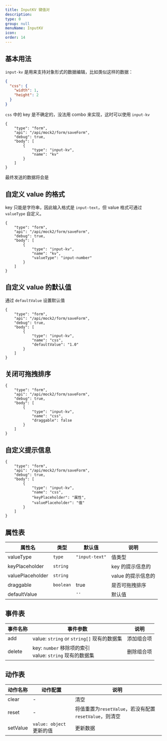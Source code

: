 ```yaml
---
title: InputKV 键值对
description:
type: 0
group: null
menuName: InputKV
icon:
order: 14
---
```


## 基本用法

`input-kv` 是用来支持对象形式的数据编辑，比如类似这样的数据：

```json
{
  "css": {
    "width": 1,
    "height": 2
  }
}
```

`css` 中的 key 是不确定的，没法用 combo 来实现，这时可以使用 `input-kv`

```schema: scope="body"
{
    "type": "form",
    "api": "/api/mock2/form/saveForm",
    "debug": true,
    "body": [
        {
            "type": "input-kv",
            "name": "kv"
        }
    ]
}
```

最终发送的数据将会是

## 自定义 value 的格式

key 只能是字符串，因此输入格式是 `input-text`，但 value 格式可通过 `valueType` 自定义。

```schema: scope="body"
{
    "type": "form",
    "api": "/api/mock2/form/saveForm",
    "debug": true,
    "body": [
        {
            "type": "input-kv",
            "name": "kv",
            "valueType": "input-number"
        }
    ]
}
```

## 自定义 value 的默认值

通过 `defaultValue` 设置默认值

```schema: scope="body"
{
    "type": "form",
    "api": "/api/mock2/form/saveForm",
    "debug": true,
    "body": [
        {
            "type": "input-kv",
            "name": "css",
            "defaultValue": "1.0"
        }
    ]
}
```

## 关闭可拖拽排序

```schema: scope="body"
{
    "type": "form",
    "api": "/api/mock2/form/saveForm",
    "debug": true,
    "body": [
        {
            "type": "input-kv",
            "name": "css",
            "draggable": false
        }
    ]
}
```

## 自定义提示信息

```schema: scope="body"
{
    "type": "form",
    "api": "/api/mock2/form/saveForm",
    "debug": true,
    "body": [
        {
            "type": "input-kv",
            "name": "css",
            "keyPlaceholder": "属性",
            "valuePlaceholder": "值"
        }
    ]
}
```

## 属性表

| 属性名           | 类型      | 默认值         | 说明               |
| ---------------- | --------- | -------------- | ------------------ |
| valueType        | `type`    | `"input-text"` | 值类型             |
| keyPlaceholder   | `string`  |                | key 的提示信息的   |
| valuePlaceholder | `string`  |                | value 的提示信息的 |
| draggable        | `boolean` | true           | 是否可拖拽排序     |
| defaultValue     |           | `''`           | 默认值             |

## 事件表

| 事件名称 | 事件参数                                                     | 说明       |
| -------- | ------------------------------------------------------------ | ---------- |
| add      | value: `string` or `string[]` 现有的数据集                   | 添加组合项 |
| delete   | key: `number` 移除项的索引<br />value: `string` 现有的数据集 | 删除组合项 |

## 动作表

| 动作名称 | 动作配置                 | 说明                                                   |
| -------- | ------------------------ | ------------------------------------------------------ |
| clear    | -                        | 清空                                                   |
| reset    | -                        | 将值重置为`resetValue`，若没有配置`resetValue`，则清空 |
| setValue | `value: object` 更新的值 | 更新数据                                               |
